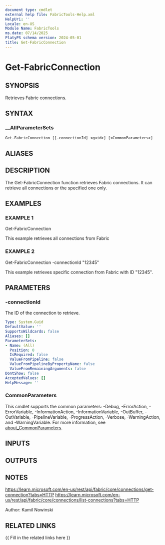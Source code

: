 ```yaml
---
document type: cmdlet
external help file: FabricTools-Help.xml
HelpUri: ''
Locale: en-US
Module Name: FabricTools
ms.date: 07/14/2025
PlatyPS schema version: 2024-05-01
title: Get-FabricConnection
---
```


# Get-FabricConnection

## SYNOPSIS

Retrieves Fabric connections.

## SYNTAX

### __AllParameterSets

```
Get-FabricConnection [[-connectionId] <guid>] [<CommonParameters>]
```

## ALIASES

## DESCRIPTION

The Get-FabricConnection function retrieves Fabric connections.
It can retrieve all connections or the specified one only.

## EXAMPLES

### EXAMPLE 1

Get-FabricConnection

This example retrieves all connections from Fabric

### EXAMPLE 2

Get-FabricConnection -connectionId "12345"

This example retrieves specific connection from Fabric with ID "12345".

## PARAMETERS

### -connectionId

The ID of the connection to retrieve.

```yaml
Type: System.Guid
DefaultValue: ''
SupportsWildcards: false
Aliases: []
ParameterSets:
- Name: (All)
  Position: 0
  IsRequired: false
  ValueFromPipeline: false
  ValueFromPipelineByPropertyName: false
  ValueFromRemainingArguments: false
DontShow: false
AcceptedValues: []
HelpMessage: ''
```

### CommonParameters

This cmdlet supports the common parameters: -Debug, -ErrorAction, -ErrorVariable,
-InformationAction, -InformationVariable, -OutBuffer, -OutVariable, -PipelineVariable,
-ProgressAction, -Verbose, -WarningAction, and -WarningVariable. For more information, see
[about_CommonParameters](https://go.microsoft.com/fwlink/?LinkID=113216).

## INPUTS

## OUTPUTS

## NOTES

https://learn.microsoft.com/en-us/rest/api/fabric/core/connections/get-connection?tabs=HTTP
https://learn.microsoft.com/en-us/rest/api/fabric/core/connections/list-connections?tabs=HTTP

Author: Kamil Nowinski

## RELATED LINKS

{{ Fill in the related links here }}

